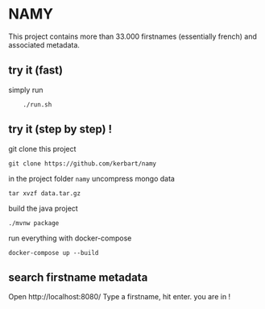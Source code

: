 # NAMY

This project contains more than 33.000 firstnames (essentially french) and associated metadata.

## try it (fast)
simply run
```$bash
    ./run.sh
```

## try it (step by step) !
git clone this project
```$bash
git clone https://github.com/kerbart/namy
```

in the project folder `namy` uncompress mongo data

```$bash
tar xvzf data.tar.gz
```

build the java project

```$bash
./mvnw package
```

run everything with docker-compose

```$bash
docker-compose up --build
```

## search firstname metadata
Open http://localhost:8080/
Type a firstname, hit enter. you are in !

